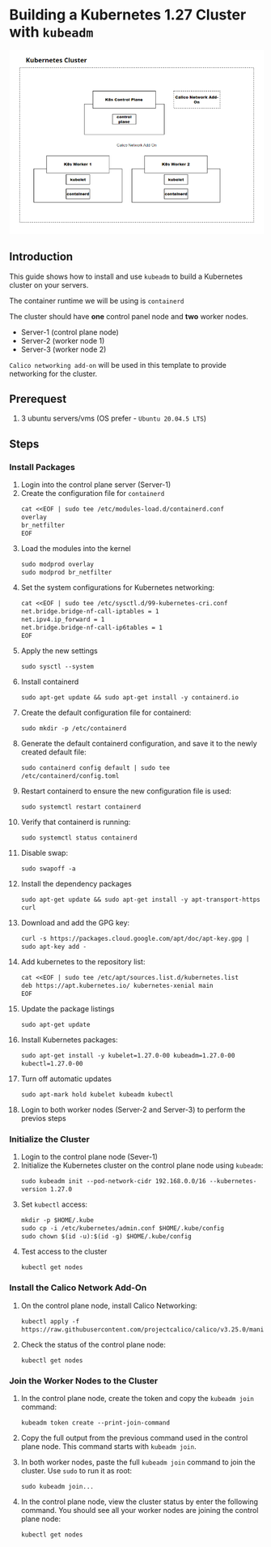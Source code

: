 # Building a Kubernetes 1.27 Cluster with `kubeadm`

![building-kubernetes-cluster](images/kubernetes-cluster.PNG)

## **Introduction**
This guide shows how to install and use `kubeadm` to build a Kubernetes cluster on your servers.

The container runtime we will be using is  `containerd`

The cluster should have **one** control panel node and **two** worker nodes.
- Server-1 (control plane node)
- Server-2 (worker node 1)
- Server-3 (worker node 2)

`Calico networking add-on` will be used in this template to provide networking for the cluster.


## **Prerequest**
1. 3 ubuntu servers/vms (OS prefer - `Ubuntu 20.04.5 LTS`)
   

## **Steps**
 ### **Install Packages**
  1. Login into the control plane server (Server-1)
  2. Create the configuration file for `containerd`
        ```
        cat <<EOF | sudo tee /etc/modules-load.d/containerd.conf
        overlay
        br_netfilter
        EOF
        ```
  3. Load the modules into the kernel
        ```
        sudo modprod overlay
        sudo modprod br_netfilter
        ```
  4. Set the system configurations for Kubernetes networking:
        ```
        cat <<EOF | sudo tee /etc/sysctl.d/99-kubernetes-cri.conf
        net.bridge.bridge-nf-call-iptables = 1
        net.ipv4.ip_forward = 1
        net.bridge.bridge-nf-call-ip6tables = 1
        EOF
        ```
  5. Apply the new settings
        ```
        sudo sysctl --system
        ```
  6. Install containerd
        ```
        sudo apt-get update && sudo apt-get install -y containerd.io
        ```
  7. Create the default configuration file for containerd:
        ```
        sudo mkdir -p /etc/containerd
        ```
  8. Generate the default containerd configuration, and save it to the newly created default file:
        ```
        sudo containerd config default | sudo tee /etc/containerd/config.toml
        ```
  9. Restart containerd to ensure the new configuration file is used:
        ```
        sudo systemctl restart containerd
        ```
  10.  Verify that containerd is running:
        ```
        sudo systemctl status containerd
        ```
  11.  Disable swap:
        ```
        sudo swapoff -a
        ```
  12.  Install the dependency packages
        ```
        sudo apt-get update && sudo apt-get install -y apt-transport-https curl
        ```
  13.  Download and add the GPG key:
        ```
        curl -s https://packages.cloud.google.com/apt/doc/apt-key.gpg | sudo apt-key add -
        ```
  14.  Add kubernetes to the repository list:
        ```
        cat <<EOF | sudo tee /etc/apt/sources.list.d/kubernetes.list
        deb https://apt.kubernetes.io/ kubernetes-xenial main
        EOF
        ```
  15.  Update the package listings
        ```
        sudo apt-get update
        ```
  16.  Install Kubernetes packages:
        ```
        sudo apt-get install -y kubelet=1.27.0-00 kubeadm=1.27.0-00 kubectl=1.27.0-00
        ```
  17.  Turn off automatic updates
        ```
        sudo apt-mark hold kubelet kubeadm kubectl
        ```
  18.  Login to both worker nodes (Server-2 and Server-3) to perform the previos steps

### **Initialize the Cluster** ###
  1. Login to the control plane node (Sever-1)
  2. Initialize the Kubernetes cluster on the control plane node using `kubeadm`:
        ```
        sudo kubeadm init --pod-network-cidr 192.168.0.0/16 --kubernetes-version 1.27.0
        ```
  3. Set `kubectl` access:
        ```
        mkdir -p $HOME/.kube
        sudo cp -i /etc/kubernetes/admin.conf $HOME/.kube/config
        sudo chown $(id -u):$(id -g) $HOME/.kube/config
        ``` 
  4. Test access to the cluster
        ```
        kubectl get nodes
        ```

### **Install the Calico Network Add-On** ###
1. On the control plane node, install Calico Networking:
    ```
    kubectl apply -f https://raw.githubusercontent.com/projectcalico/calico/v3.25.0/manifests/calico.yaml
    ```
2. Check the status of the control plane node:
    ```
    kubectl get nodes
    ```


### **Join the Worker Nodes to the Cluster** ###
1. In the control plane node, create the token and copy the `kubeadm join` command:
    ```
    kubeadm token create --print-join-command
    ```
2. Copy the full output from the previous command used in the control plane node. This command starts with `kubeadm join`.

3. In both worker nodes, paste the full `kubeadm join` command to join the cluster. Use `sudo` to run it as root:
    ```
    sudo kubeadm join...
    ```
4. In the control plane node, view the cluster status by enter the following command. You should see all your worker nodes are joining the control plane node:
    ```
    kubectl get nodes
    ```
